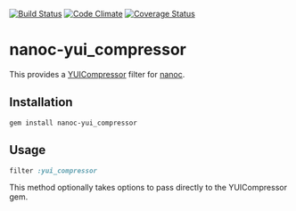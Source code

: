 [![Build Status](https://travis-ci.org/nanoc/nanoc-yui_compressor.png)](https://travis-ci.org/nanoc/nanoc-yui_compressor)
[![Code Climate](https://codeclimate.com/github/nanoc/nanoc-yui_compressor.png)](https://codeclimate.com/github/nanoc/nanoc-yui_compressor)
[![Coverage Status](https://coveralls.io/repos/nanoc/nanoc-yui_compressor/badge.png?branch=master)](https://coveralls.io/r/nanoc/nanoc-yui_compressor)

# nanoc-yui_compressor

This provides a [YUICompressor](http://rubydoc.info/gems/yuicompressor) filter for [nanoc](http://nanoc.ws).

## Installation

`gem install nanoc-yui_compressor`

## Usage

```ruby
filter :yui_compressor
```

This method optionally takes options to pass directly to the YUICompressor gem.
